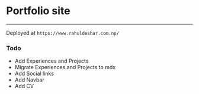 # Portfolio site

---

Deployed at `https://www.rahuldeshar.com.np/`

### Todo

- Add Experiences and Projects
- Migrate Experiences and Projects to mdx
- Add Social links
- Add Navbar
- Add CV
